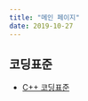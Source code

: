 ```yaml
---
title: "메인 페이지"
date: 2019-10-27
---
```


## 코딩표준
* [C++ 코딩표준](/ko/coding-standards/cpp/)
















